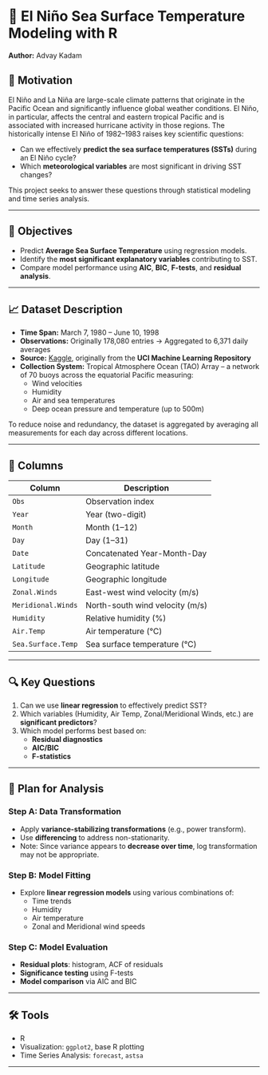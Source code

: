 # 🌊 El Niño Sea Surface Temperature Modeling with R

**Author:** Advay Kadam 

## 📌 Motivation

El Niño and La Niña are large-scale climate patterns that originate in the Pacific Ocean and significantly influence global weather conditions. El Niño, in particular, affects the central and eastern tropical Pacific and is associated with increased hurricane activity in those regions. The historically intense El Niño of 1982–1983 raises key scientific questions:

- Can we effectively **predict the sea surface temperatures (SSTs)** during an El Niño cycle?
- Which **meteorological variables** are most significant in driving SST changes?

This project seeks to answer these questions through statistical modeling and time series analysis.

---

## 🧭 Objectives

- Predict **Average Sea Surface Temperature** using regression models.
- Identify the **most significant explanatory variables** contributing to SST.
- Compare model performance using **AIC**, **BIC**, **F-tests**, and **residual analysis**.

---

## 📈 Dataset Description

- **Time Span:** March 7, 1980 – June 10, 1998  
- **Observations:** Originally 178,080 entries → Aggregated to 6,371 daily averages  
- **Source:** [Kaggle](https://www.kaggle.com/datasets), originally from the **UCI Machine Learning Repository**  
- **Collection System:** Tropical Atmosphere Ocean (TAO) Array – a network of 70 buoys across the equatorial Pacific measuring:
  - Wind velocities
  - Humidity
  - Air and sea temperatures
  - Deep ocean pressure and temperature (up to 500m)

To reduce noise and redundancy, the dataset is aggregated by averaging all measurements for each day across different locations.

---

## 🧾 Columns

| Column             | Description |
|--------------------|-------------|
| `Obs`              | Observation index |
| `Year`             | Year (two-digit) |
| `Month`            | Month (1–12) |
| `Day`              | Day (1–31) |
| `Date`             | Concatenated Year-Month-Day |
| `Latitude`         | Geographic latitude |
| `Longitude`        | Geographic longitude |
| `Zonal.Winds`      | East-west wind velocity (m/s) |
| `Meridional.Winds` | North-south wind velocity (m/s) |
| `Humidity`         | Relative humidity (%) |
| `Air.Temp`         | Air temperature (°C) |
| `Sea.Surface.Temp` | Sea surface temperature (°C) |


---

## 🔍 Key Questions

1. Can we use **linear regression** to effectively predict SST?
2. Which variables (Humidity, Air Temp, Zonal/Meridional Winds, etc.) are **significant predictors**?
3. Which model performs best based on:
   - **Residual diagnostics**
   - **AIC/BIC**
   - **F-statistics**

---

## 🔬 Plan for Analysis

### Step A: Data Transformation
- Apply **variance-stabilizing transformations** (e.g., power transform).
- Use **differencing** to address non-stationarity.
- Note: Since variance appears to **decrease over time**, log transformation may not be appropriate.

### Step B: Model Fitting
- Explore **linear regression models** using various combinations of:
  - Time trends
  - Humidity
  - Air temperature
  - Zonal and Meridional wind speeds

### Step C: Model Evaluation
- **Residual plots**: histogram, ACF of residuals
- **Significance testing** using F-tests
- **Model comparison** via AIC and BIC

---

## 🛠️ Tools

- R
- Visualization: `ggplot2`, base R plotting
- Time Series Analysis: `forecast`, `astsa`

---

